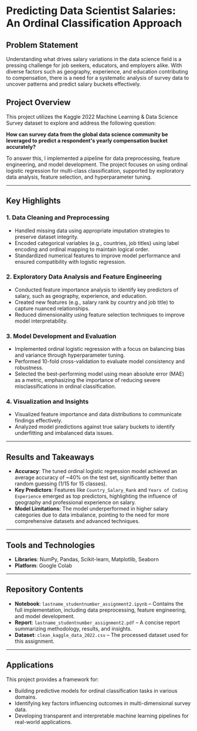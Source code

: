 # Predicting Data Scientist Salaries: An Ordinal Classification Approach

## Problem Statement
Understanding what drives salary variations in the data science field is a pressing challenge for job seekers, educators, and employers alike. With diverse factors such as geography, experience, and education contributing to compensation, there is a need for a systematic analysis of survey data to uncover patterns and predict salary buckets effectively.

## Project Overview
This project utilizes the Kaggle 2022 Machine Learning & Data Science Survey dataset to explore and address the following question:

**How can survey data from the global data science community be leveraged to predict a respondent's yearly compensation bucket accurately?**

To answer this, I implemented a pipeline for data preprocessing, feature engineering, and model development. The project focuses on using ordinal logistic regression for multi-class classification, supported by exploratory data analysis, feature selection, and hyperparameter tuning.

---

## Key Highlights

### 1. Data Cleaning and Preprocessing
- Handled missing data using appropriate imputation strategies to preserve dataset integrity.
- Encoded categorical variables (e.g., countries, job titles) using label encoding and ordinal mapping to maintain logical order.
- Standardized numerical features to improve model performance and ensured compatibility with logistic regression.

### 2. Exploratory Data Analysis and Feature Engineering
- Conducted feature importance analysis to identify key predictors of salary, such as geography, experience, and education.
- Created new features (e.g., salary rank by country and job title) to capture nuanced relationships.
- Reduced dimensionality using feature selection techniques to improve model interpretability.

### 3. Model Development and Evaluation
- Implemented ordinal logistic regression with a focus on balancing bias and variance through hyperparameter tuning.
- Performed 10-fold cross-validation to evaluate model consistency and robustness.
- Selected the best-performing model using mean absolute error (MAE) as a metric, emphasizing the importance of reducing severe misclassifications in ordinal classification.

### 4. Visualization and Insights
- Visualized feature importance and data distributions to communicate findings effectively.
- Analyzed model predictions against true salary buckets to identify underfitting and imbalanced data issues.

---

## Results and Takeaways

- **Accuracy**: The tuned ordinal logistic regression model achieved an average accuracy of ~40% on the test set, significantly better than random guessing (1/15 for 15 classes).
- **Key Predictors**: Features like `Country_Salary_Rank` and `Years of Coding Experience` emerged as top predictors, highlighting the influence of geography and professional experience on salary.
- **Model Limitations**: The model underperformed in higher salary categories due to data imbalance, pointing to the need for more comprehensive datasets and advanced techniques.

---

## Tools and Technologies
- **Libraries**: NumPy, Pandas, Scikit-learn, Matplotlib, Seaborn
- **Platform**: Google Colab

---

## Repository Contents
- **Notebook**: `lastname_studentnumber_assignment2.ipynb` – Contains the full implementation, including data preprocessing, feature engineering, and model development.
- **Report**: `lastname_studentnumber_assignment2.pdf` – A concise report summarizing methodology, results, and insights.
- **Dataset**: `clean_kaggle_data_2022.csv` – The processed dataset used for this assignment.

---

## Applications
This project provides a framework for:
- Building predictive models for ordinal classification tasks in various domains.
- Identifying key factors influencing outcomes in multi-dimensional survey data.
- Developing transparent and interpretable machine learning pipelines for real-world applications.
